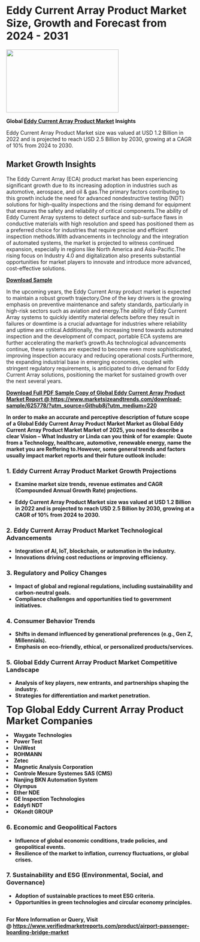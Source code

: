 <H1>Eddy Current Array Product Market Size, Growth and Forecast from 2024 - 2031</H1><img class="aligncenter size-medium wp-image-584254" src="https://thirdeyenews.in/wp-content/uploads/2024/09/Global-Market-Research-300x168.jpeg" alt="" width="300" height="168" /><p><strong>Global&nbsp;<a href="https://www.marketsizeandtrends.com/download-sample/625778/?utm_source=Github8j?utm_medium=220">Eddy Current Array Product Market</a> Insights</strong></p><p>Eddy Current Array Product Market size was valued at USD 1.2 Billion in 2022 and is projected to reach USD 2.5 Billion by 2030, growing at a CAGR of 10% from 2024 to 2030.</p><p><h2>Market Growth Insights</h2> <p>The Eddy Current Array (ECA) product market has been experiencing significant growth due to its increasing adoption in industries such as automotive, aerospace, and oil & gas.The primary factors contributing to this growth include the need for advanced nondestructive testing (NDT) solutions for high-quality inspections and the rising demand for equipment that ensures the safety and reliability of critical components.The ability of Eddy Current Array systems to detect surface and sub-surface flaws in conductive materials with high resolution and speed has positioned them as a preferred choice for industries that require precise and efficient inspection methods.With advancements in technology and the integration of automated systems, the market is projected to witness continued expansion, especially in regions like North America and Asia-Pacific.The rising focus on Industry 4.0 and digitalization also presents substantial opportunities for market players to innovate and introduce more advanced, cost-effective solutions.</p> <p><strong><a href="#">Download Sample</a></strong></p> <p>In the upcoming years, the Eddy Current Array product market is expected to maintain a robust growth trajectory.One of the key drivers is the growing emphasis on preventive maintenance and safety standards, particularly in high-risk sectors such as aviation and energy.The ability of Eddy Current Array systems to quickly identify material defects before they result in failures or downtime is a crucial advantage for industries where reliability and uptime are critical.Additionally, the increasing trend towards automated inspection and the development of compact, portable ECA systems are further accelerating the market’s growth.As technological advancements continue, these systems are expected to become even more sophisticated, improving inspection accuracy and reducing operational costs.Furthermore, the expanding industrial base in emerging economies, coupled with stringent regulatory requirements, is anticipated to drive demand for Eddy Current Array solutions, positioning the market for sustained growth over the next several years.</p> <p><strong><a href="#"></p><p><span class=""><strong>Download Full PDF Sample Copy of Global Eddy Current Array Product Market Report</strong> @ <a href="https://www.marketsizeandtrends.com/download-sample/625778/?utm_source=Github8j?utm_medium=220" target="_blank">https://www.marketsizeandtrends.com/download-sample/625778/?utm_source=Github8j?utm_medium=220</a></span></p><p>In order to make an accurate and perceptive description of future scope of a Global&nbsp;Eddy Current Array Product Market Market as Global&nbsp;Eddy Current Array Product Market Market of 2025, you need to describe a clear Vision &ndash; What Industry or Linda can you think of for example: Quote from a Technology, healthcare, automotive, renewable energy, name the market you are Reffering to.However, some general trends and factors usually impact market reports and their future outlook include:</p><h3>1.&nbsp;<strong>Eddy Current Array Product Market Growth Projections</strong></h3><ul><li>Examine market size trends, revenue estimates and CAGR (Compounded Annual Growth Rate) projections.</li><li><p>Eddy Current Array Product Market size was valued at USD 1.2 Billion in 2022 and is projected to reach USD 2.5 Billion by 2030, growing at a CAGR of 10% from 2024 to 2030.</p></li></ul><h3>2.&nbsp;<strong>Eddy Current Array Product Market Technological Advancements</strong></h3><ul><li>Integration of AI, IoT, blockchain, or automation in the industry.</li><li>Innovations driving cost reductions or improving efficiency.</li></ul><h3>3.&nbsp;<strong>Regulatory and Policy Changes</strong></h3><ul><li>Impact of global and regional regulations, including sustainability and carbon-neutral goals.</li><li>Compliance challenges and opportunities tied to government initiatives.</li></ul><h3>4.&nbsp;<strong>Consumer Behavior Trends</strong></h3><ul><li>Shifts in demand influenced by generational preferences (e.g., Gen Z, Millennials).</li><li>Emphasis on eco-friendly, ethical, or personalized products/services.</li></ul><h3>5.&nbsp;<strong>Global Eddy Current Array Product Market Competitive Landscape</strong></h3><ul><li>Analysis of key players, new entrants, and partnerships shaping the industry.</li><li>Strategies for differentiation and market penetration.</li></ul><p data-pm-slice="1 1 []"><span style="color: inherit; font-family: inherit; font-size: 25px;">Top Global Eddy Current Array Product Market Companies</span></p><div class="" data-test-id=""><p><li>Waygate Technologies</li><li> Power Test</li><li> UniWest</li><li> ROHMANN</li><li> Zetec</li><li> Magnetic Analysis Corporation</li><li> Controle Mesure Systemes SAS (CMS)</li><li> Nanjing BKN Automation System</li><li> Olympus</li><li> Ether NDE</li><li> GE Inspection Technologies</li><li> Eddyfi NDT</li><li> OKondt GROUP</li></p></div><h3>6.&nbsp;<strong>Economic and Geopolitical Factors</strong></h3><ul><li>Influence of global economic conditions, trade policies, and geopolitical events.</li><li>Resilience of the market to inflation, currency fluctuations, or global crises.</li></ul><h3>7.&nbsp;<strong>Sustainability and ESG (Environmental, Social, and Governance)</strong></h3><ul><li>Adoption of sustainable practices to meet ESG criteria.</li><li>Opportunities in green technologies and circular economy principles.</li></ul><h2><strong style="font-size: 14px;">For More Information or Query, Visit @&nbsp;</strong><a style="background-color: #ffffff; font-size: 14px;" href="https://www.marketsizeandtrends.com/report/eddy-current-array-product-market/" target="_blank">https://www.verifiedmarketreports.com/product/airport-passenger-boarding-bridge-market</a></h2>